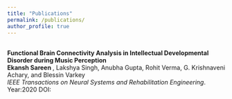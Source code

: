 ```yaml
---
title: "Publications"
permalink: /publications/
author_profile: true
---
```


<br> <b>Functional Brain Connectivity Analysis in Intellectual Developmental Disorder during Music Perception</b> 
<br> <b> Ekansh Sareen </b>, Lakshya Singh, Anubha Gupta, Rohit Verma, G. Krishnaveni Achary, and Blessin Varkey </br> 
<i>IEEE Transactions on Neural Systems and Rehabilitation Engineering</i>.
Year:2020 DOI:
  
